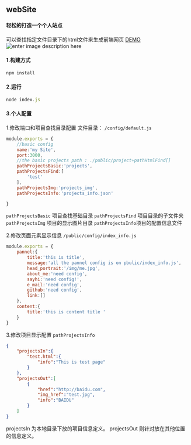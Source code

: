 ## webSite

#### 轻松的打造一个个人站点
可以查找指定文件目录下的html文件来生成前端网页
[DEMO](http:atideh.com)
![enter image description here](http://106.14.191.146//pageindex.jpg)

#### 1.构建方式
```javascript
npm install
```
#### 2.运行
```javascript
node index.js
```
#### 3.个人配置
1.修改端口和项目查找目录配置
文件目录：
``/config/default.js``
```javascript
module.exports = {
    //basic config
    name:'my Site',
    port:3000,
    //the basic projects path : ./public/project+pathHtmlFind[]
    pathProjectsBasic:'projects',
    pathProjectsFind:[
        'test'
    ],
    pathProjectsImg:'projects_img',
    pathProjectsInfo:'projects_info.json'

}
```
`pathProjectsBasic` 项目查找基础目录
`pathProjectsFind` 项目目录的子文件夹
`pathProjectsImg` 项目的显示图片目录
`pathProjectsInfo`项目的配置信息文件

2.修改页面元素显示信息
``/public/config/index_info.js``
```js
module.exports = {
    pannel:{
        title:'this is title',
        message:'all the pannel config is on pbulic/index_info.js',
        head_portrait:'/img/me.jpg',
        about_me:'need config',
        sayhi:'need config!',
        e_mail:'need config',
        github:'need config',
        link:[]
    },
    content:{
        title:'this is content title '
    }
}
```

3.修改项目显示配置
``pathProjectsInfo``

```json
{
    "projectsIn":{
        "test.html":{
            "info":"This is test page"
        }
    },
    "projectsOut":[
        {
            "href":"http://baidu.com",
            "img_href":"test.jpg",
            "info":"BAIDU"
        }
    ]
}
```
projectsIn 为本地目录下放的项目信息定义。
projectsOut 则针对放在其他位置的信息定义。
